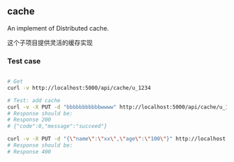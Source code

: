 
## cache

An implement of Distributed cache.

这个子项目提供灵活的缓存实现

### Test case

```bash

# Get
curl -v http://localhost:5000/api/cache/u_1234

# Test: add cache
curl -v -X PUT -d "bbbbbbbbbbbwwww" http://localhost:5000/api/cache/u_1234
# Response should be:
# Response 200
# {"code":0,"message":"succeed"}

curl -v -X PUT -d "{\"name\":\"xx\",\"age\":\"100\"}" http://localhost:5000/api/cache/u:999
# Response should be:
# Response 400
```